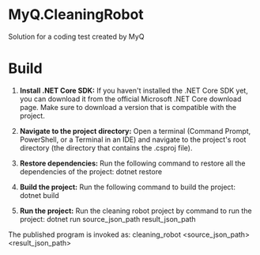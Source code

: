# MyQ.CleaningRobot
Solution for a coding test created by MyQ

# Build
1.	**Install .NET Core SDK:** If you haven't installed the .NET Core SDK yet, you can download it from the official Microsoft .NET Core download page. Make sure to download a version that is compatible with the project.
2.	**Navigate to the project directory:** Open a terminal (Command Prompt, PowerShell, or a Terminal in an IDE) and navigate to the project's root directory (the directory that contains the .csproj file).
3.	**Restore dependencies:** Run the following command to restore all the dependencies of the project:
dotnet restore

4.	**Build the project:** Run the following command to build the project:
dotnet build

5.	**Run the project:** Run the cleaning robot project by command to run the project:
dotnet run source_json_path result_json_path

The published program is invoked as:
cleaning_robot <source_json_path> <result_json_path>
